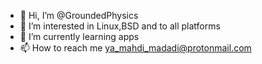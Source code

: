 - 👋 Hi, I’m @GroundedPhysics
- 👀 I’m interested in Linux,BSD and to all platforms
- 🌱 I’m currently learning apps
- 📫 How to reach me ya_mahdi_madadi@protonmail.com

<!---
GroundedPhysics/GroundedPhysics is a ✨ special ✨ repository because its `README.md` (this file) appears on your GitHub profile.
You can click the Preview link to take a look at your changes.
--->
